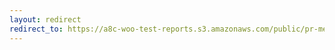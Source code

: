 ```yaml
---
layout: redirect
redirect_to: https://a8c-woo-test-reports.s3.amazonaws.com/public/pr-merge/41834/api/index.html
---
```

